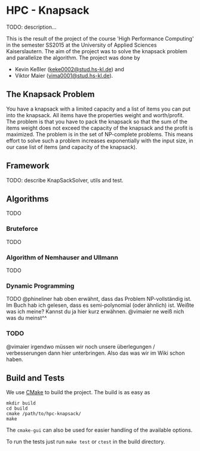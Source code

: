 # HPC - Knapsack #
TODO: description...

This is the result of the project of the course 'High Performance Computing' in the semester SS2015 at the University of Applied Sciences Kaiserslautern. The aim of the project was to solve the knapsack problem and parallelize the algorithm. The project was done by 

* Kevin Keßler (keke0002@stud.hs-kl.de) and
* Viktor Maier (vima0001@stud.hs-kl.de).

## The Knapsack Problem ##
You have a knapsack with a limited capacity and a list of items you can put into the knapsack. All items have the properties weight and worth/profit. The problem is that you have to pack the knapsack so that the sum of the items weight does not exceed the capacity of the knapsack and the profit is maximized. The problem is in the set of NP-complete problems. This means effort to solve such a problem increases exponentially with the input size, in our case list of items (and capacity of the knapsack). 

## Framework ##
TODO: describe KnapSackSolver, utils and test.

## Algorithms ##
TODO

### Bruteforce ###
TODO

### Algorithm of Nemhauser and Ullmann ###
TODO

### Dynamic Programming ###
TODO
@phineliner hab oben erwähnt, dass das Problem NP-vollständig ist. Im Buch hab ich gelesen, dass es semi-polynomial (oder ähnlich) ist. Weißte was ich meine? Kannst du ja hier kurz erwähnen. @vimaier ne weiß nich was du meinst^^

### TODO ###
@vimaier irgendwo müssen wir noch unsere überlegungen / verbesserungen dann hier unterbringen. Also das was wir im Wiki schon haben.

## Build and Tests ##
We use [CMake](http://www.cmake.org/) to build the project. The build is as easy as
```
mkdir build
cd build
cmake /path/to/hpc-knapsack/
make
```
The `cmake-gui` can also be used for easier handling of the available options.

To run the tests just run `make test` or `ctest` in the build directory.
